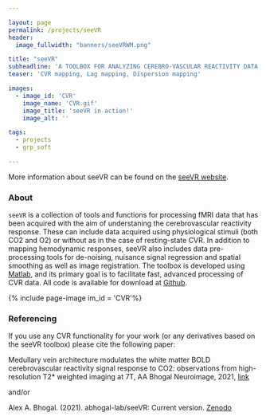 ```yaml
---

layout: page
permalink: /projects/seeVR
header:
  image_fullwidth: "banners/seeVRWM.png"

title: "seeVR"
subheadline: 'A TOOLBOX FOR ANALYZING CEREBRO-VASCULAR REACTIVITY DATA'
teaser: 'CVR mapping, Lag mapping, Dispersion mapping'

images:
  - image_id: 'CVR'
    image_name: 'CVR.gif'
    image_title: 'seeVR in action!'
    image_alt: ''  

tags: 
  - projects
  - grp_soft

---
```


More information about seeVR can be found on the [seeVR website](https://www.seeVR.nl/). 

### About

`seeVR` is a collection of tools and functions for processing
fMRI data that has been acquired with the aim of understaning the cerebrovascular reactivity response.
These can include data acquired using physiological stimuli (both CO2 and O2) or without as in the 
case of resting-state CVR. In addition to mapping hemodynamic responses, seeVR also includes data
pre-processing tools for de-noising, nuisance signal regression and spatial smoothing as well as 
image registration. The toolbox is developed using [Matlab](https://nl.mathworks.com/products/matlab.html), and 
its primary goal is to facilitate fast, advanced processing of CVR data. All code is available for download
at [Github](https://github.com/abhogal-lab/seeVR).

{% include page-image im_id = 'CVR'%}


### Referencing

If you use any CVR functionality for your work (or any derivatives based on the seeVR toolbox) please cite 
the following paper:

Medullary vein architecture modulates the white matter BOLD cerebrovascular reactivity signal 
response to CO2: observations from high-resolution T2* weighted imaging at 7T, AA Bhogal
Neuroimage, 2021, [link](https://doi.org/10.1016/j.neuroimage.2021.118771)

and/or

Alex A. Bhogal. (2021). abhogal-lab/seeVR: Current version. [Zenodo](https://doi.org/10.5281/zenodo.5283595)





